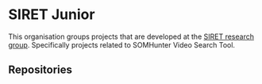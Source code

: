 # SIRET Junior
This organisation groups projects that are developed at the [SIRET research group](http://siret.ms.mff.cuni.cz). Specifically projects related to SOMHunter Video Search Tool.

## Repositories


